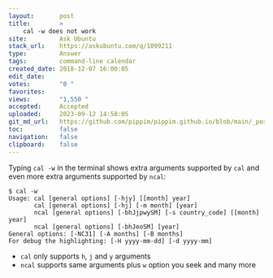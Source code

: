 ```yaml
---
layout:       post
title:        >
    cal -w does not work
site:         Ask Ubuntu
stack_url:    https://askubuntu.com/q/1099211
type:         Answer
tags:         command-line calendar
created_date: 2018-12-07 16:00:05
edit_date:    
votes:        "0 "
favorites:    
views:        "1,550 "
accepted:     Accepted
uploaded:     2023-09-12 14:58:05
git_md_url:   https://github.com/pippim/pippim.github.io/blob/main/_posts/2018/2018-12-07-cal-w-does-not-work.md
toc:          false
navigation:   false
clipboard:    false
---
```


Typing `cal -w` in the terminal shows extra arguments supported by `cal` and even more extra arguments supported by `ncal`:

``` 
$ cal -w
Usage: cal [general options] [-hjy] [[month] year]
       cal [general options] [-hj] [-m month] [year]
       ncal [general options] [-bhJjpwySM] [-s country_code] [[month] year]
       ncal [general options] [-bhJeoSM] [year]
General options: [-NC31] [-A months] [-B months]
For debug the highlighting: [-H yyyy-mm-dd] [-d yyyy-mm]
```

- `cal` only supports `h`, `j` and `y` arguments
- `ncal` supports same arguments plus `w` option you seek and many more


